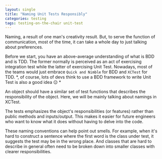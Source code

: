 ```yaml
---
layout: single
title: "Naming Unit Tests Responsibly"
categories: testing
tags: testing-on-the-chair unit-test
---
```


Naming, a result of one man's creativity result. But, to serve the function of communication, most of the time, it can take a whole day to just talking about preferences.

Before we start, you have an above-average understanding of what is BDD and is TDD. The former normally is perceived as an act of exercising integration test while the latter of exercising Unit Test. Nowadays, most of the teams would just embrace `Quick and Nimble` for BDD and `XCTest` for TDD. *, of course, lots of devs think to use a BDD framework to write Unit Test is also a good idea 😑 *

An object should have a similar set of test functions that describes the responsibility of the object.  Here, we will be mainly talking about namings in XCTest. 

The tests emphasizes the object's responsibilities (or features) rather than public methods and inputs/output. This makes it easier for future engineers who want to know what it does without having to delve into the code.

These naming conventions can help point out smells. For example, when it's hard to construct a sentence where the first word is the class under test, it suggests the test may be in the wrong place. And classes that are hard to describe in general often need to be broken down into smaller classes with clearer responsibilities.